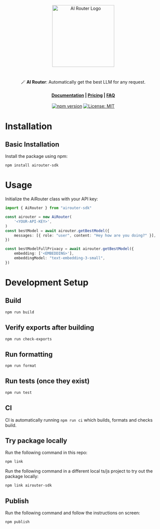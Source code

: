 <div align="center">

<a href="https://airouter.io" target="_blank">
    <picture>
        <source media="(prefers-color-scheme: dark)" srcset="https://airouter.io/assets/images/logo-w.png" style="max-width: 100%; width: 200px; margin-bottom: 20px">
        <img alt="AI Router Logo" src="https://airouter.io/assets/images/logo.png" width="200px">
    </picture>
</a>

#

🪄 **AI Router**: Automatically get the best LLM for any request.

<h4>

[Documentation](https://airouter.io/docs) | [Pricing](https://airouter.io/pricing) | [FAQ](https://airouter.io/faq)

</h4>

[![npm version](https://badge.fury.io/js/airouter-sdk.svg)](https://www.npmjs.com/package/airouter-sdk)
[![License: MIT](https://img.shields.io/badge/License-MIT-yellow.svg)](https://opensource.org/licenses/MIT)

</div>

# Installation

## Basic Installation

Install the package using npm:

```sh
npm install airouter-sdk
```

# Usage

Initialize the AiRouter class with your API key:

```ts
import { AiRouter } from "airouter-sdk"

const airouter = new AiRouter(
    '<YOUR-API-KEY>',
)
const bestModel = await airouter.getBestModel({
    messages: [{ role: "user", content: "Hey how are you doing?" }],
})

const bestModelFullPrivacy = await airouter.getBestModel({
    embedding: ['<EMBEDDING>'],
    embeddingModel: "text-embedding-3-small",
})
```

# Development Setup

## Build

```sh
npm run build
```

## Verify exports after building

```sh
npm run check-exports
```

## Run formatting

```sh
npm run format
```

## Run tests (once they exist)

```sh
npm run test
```

## CI

CI is automatically running `npm run ci` which builds, formats and checks build.

## Try package locally

Run the following command in this repo:

```sh
npm link
```

Run the following command in a different local ts/js project to try out the package locally:

```sh
npm link airouter-sdk
```

## Publish

Run the following command and follow the instructions on screen:

```sh
npm publish
```
